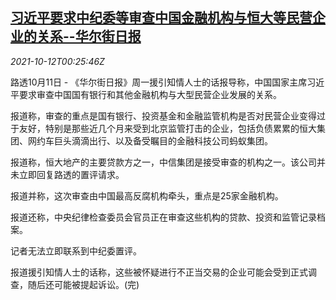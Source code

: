 <!--1633998666000-->
[习近平要求中纪委等审查中国金融机构与恒大等民营企业的关系--华尔街日报](https://cn.reuters.com/article/wsj-china-financial-institutions-evergra-idCNKBS2H200W)
------

<div><i>2021-10-12T00:25:46Z</i></div><p>路透10月11日 - 《华尔街日报》周一援引知情人士的话报导称，中国国家主席习近平要求审查中国国有银行和其他金融机构与大型民营企业发展的关系。</p><p>报道称，审查的重点是国有银行、投资基金和金融监管机构是否对民营企业变得过于友好，特别是那些近几个月来受到北京监管打击的企业，包括负债累累的恒大集团、网约车巨头滴滴出行、以及备受瞩目的金融科技公司蚂蚁集团。</p><p>报道称，恒大地产的主要贷款方之一，中信集团是接受审查的机构之一。该公司并未立即回复路透的置评请求。</p><p>报道并称，这次审查由中国最高反腐机构牵头，重点是25家金融机构。</p><p>报道还称，中央纪律检查委员会官员正在审查这些机构的贷款、投资和监管记录档案。</p><p>记者无法立即联系到中纪委置评。</p><p>报道援引知情人士的话称，这些被怀疑进行不正当交易的企业可能会受到正式调查，随后还可能被提起诉讼。(完)</p>
